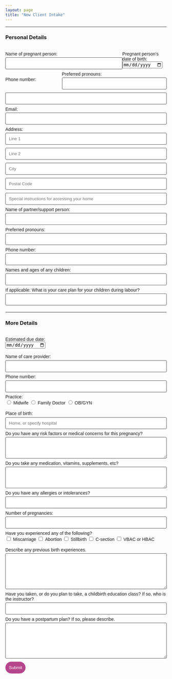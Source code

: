```yaml
---
layout: page
title: "New Client Intake"
---
```


<form class="DoulaForms" action="https://formspree.io/xlelpddo" method="POST">
    <hr>
    <h3>Personal Details</h3><br>
    <div class="left">
        <label for="ClientName">Name of pregnant person:</label>
        <input type="text" name="ClientName">
    </div>
    <div class="right">
        <label for="Pronouns">Preferred pronouns:</label>
        <input type="text" name="Pronouns">
    </div>
    <label for="Birthday">Pregnant person's date of birth:</label><br>
    <input type="date" name="Birthday"><br><br>
    <label for="ClientPhone">Phone number:</label>
    <input type="text" name="ClientPhone">
    <label for="Email">Email:</label>
    <input type="email" name="_replyto">
    <label for="Address">Address:</label>
    <input type="text" name="AddressLine1" placeholder="Line 1">
    <input type="text" name="AddressLine2" placeholder="Line 2">
    <input type="text" name="AddressCity" placeholder="City">
    <input type="text" name="AddressPostalCode" placeholder="Postal Code">
    <input type="text" name="AddressInstructions" placeholder="Special instructions for accessing your home">
    <label for="PartnerName">Name of partner/support person:</label>
    <input type="text" name="PartnerName">
    <label for="PartnerPronouns">Preferred pronouns:</label>
    <input type="text" name="PartnerPronouns">
    <label for="PartnerPhone">Phone number:</label>
    <input type="text" name="PartnerPhone">
    <label for="Children">Names and ages of any children:</label>
    <input type="text" name="Children">
    <label for="Childcare">If applicable: What is your care plan for your children during labour?</label>
    <input type="text" name="Childcare">
    <hr>
    <h3>More Details</h3><br>
    <label for="EDD">Estimated due date:</label><br>
    <input type="date" name="EDD"><br><br>
    <label for="CareProviderName">Name of care provider:</label>
    <input type="text" name="CareProviderName">
    <label for="CareProviderPhone">Phone number:</label>
    <input type="text" name="CareProviderPhone">
    <label for="CareProviderType">Practice:</label><br>
    <input type="radio" name="CareProviderType" value="Midwife">
    <label for="CareProviderType">Midwife</label>
    <input type="radio" name="CareProviderType" value="Family Doctor">
    <label for="CareProviderType">Family Doctor</label>
    <input type="radio" name="CareProviderType" value="OB/GYN">
    <label for="CareProviderType">OB/GYN</label><br><br>
    <label for="BirthPlace">Place of birth:</label>
    <input type="text" name="BirthPlace" placeholder="Home, or specify hospital">
    <label for="MedConcerns">Do you have any risk factors or medical concerns for this pregnancy?</label>
    <textarea type="text" name="MedConcerns" rows="3"></textarea>
    <label for="Meds">Do you take any medication, vitamins, supplements, etc?</label>
    <textarea type="text" name="Meds" rows="3"></textarea>  
    <label for="Allergies">Do you have any allergies or intolerances?</label>
    <input type="text" name="Allergies">
    <label for="nPregnancies">Number of pregnancies:</label>
    <input type="text" name="nPregnancies">
    <label for="Outcomes">Have you experienced any of the following?</label><br>
    <input type="checkbox" name="Outcomes" value="Miscarriage">
    <label for="Outcomes">Miscarriage</label>
    <input type="checkbox" name="Outcomes" value="Abortion">
    <label for="Outcomes">Abortion</label>
    <input type="checkbox" name="Outcomes" value="Stillbirth">
    <label for="Outcomes">Stillbirth</label>
    <input type="checkbox" name="Outcomes" value="C-section">
    <label for="Outcomes">C-section</label>
    <input type="checkbox" name="Outcomes" value="VBAC">
    <label for="Outcomes">VBAC or HBAC</label><br><br>
    <label for="BirthExperiences">Describe any previous birth experiences.</label>
    <textarea type="text" name="BirthExperiences" rows="6"></textarea>
    <label for="ChildbirthClass">Have you taken, or do you plan to take, a childbirth education class? If so, who is the instructor?</label>
    <input type="text" name="ChildbirthClass">
    <label for="PPPlan">Do you have a postpartum plan? If so, please describe.</label>
    <textarea type="text" name="PPPlan" rows="6"></textarea>
    <input type="hidden" name="_subject" value="New Client Intake">
    <input type="text" name="_gotcha" style="display:none">
    <input type="submit" value="Submit">
</form>

<style>
form.DoulaForms input[type="text"], form.DoulaForms input[type="email"], form.DoulaForms textarea[type="text"] {
    width: 100%;
    vertical-align: middle;
    margin-top: 0.25em;
    margin-bottom: 0.5em;
    padding: 0.75em;
    font-family: "Josefin Sans", sans-serif;
    font-weight: lighter;
    border-style: solid;
    border-color: #444;
    outline-color: #B6468C;
    border-width: 1px;
    border-radius: 3px;
    transition: box-shadow .2s ease;
}

form.DoulaForms input[type="submit"] {
    outline: none;
    color: white;
    background-color: #B6468C;
    border-radius: 20px;
    padding: 0.75em;
    margin: 0.25em 0 0 0;
    border: 1px solid transparent;
    height: auto;
}

label {
    font-family: "Josefin Sans", sans-serif;
    font-weight: lighter;
}

div.center {
}

div.right {
    float: right;
}

div.left {
    float: left;
}
</style>
